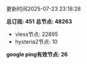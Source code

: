 更新时间2025-07-23 23:18:28

**总订阅: 451**
**总节点: 48263**
- vless节点: 22895
- hysteria2节点: 10

**google ping有效节点: 26**
